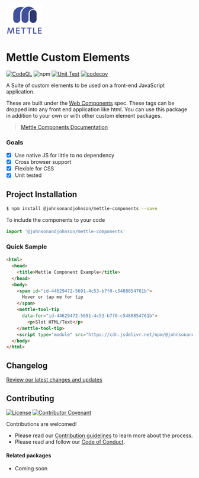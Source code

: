 <img src="./mettle-logo.png" alt="Mettle" width="100"/>

# Mettle Custom Elements

[![CodeQL](https://github.com/johnsonandjohnson/mettle-components/actions/workflows/codeql-analysis.yml/badge.svg)](https://github.com/johnsonandjohnson/mettle-components/actions/workflows/codeql-analysis.yml)
![npm](https://img.shields.io/npm/v/@johnsonandjohnson/mettle-components?color=41%20170%2070&label=NPM%20Package&logo=npm)
[![Unit Test](https://github.com/johnsonandjohnson/mettle-components/actions/workflows/unit-test.yml/badge.svg)](https://github.com/johnsonandjohnson/mettle-components/actions/workflows/unit-test.yml)
[![codecov](https://codecov.io/gh/johnsonandjohnson/mettle-components/branch/main/graph/badge.svg?token=UTNVOBVM4G)](https://codecov.io/gh/johnsonandjohnson/mettle-components)

A Suite of custom elements to be used on a front-end JavaScript application.

These are built under the [Web Components](https://developer.mozilla.org/en-US/docs/Web/Web_Components) spec.  These tags can be dropped into any front end application like html. You can use this package in addition to your own or with other custom element packages.

> [Mettle Components Documentation](https://johnsonandjohnson.github.io/mettle-components/?path=/docs/welcome-introduction--page)

### Goals

- [x] Use native JS for little to no dependency
- [x] Cross browser support
- [x] Flexible for CSS
- [x] Unit tested

## Project Installation

```sh
$ npm install @johnsonandjohnson/mettle-components --save
```

To include the components to your code

```js
import '@johnsonandjohnson/mettle-components'
```

### Quick Sample

```html
<html>
  <head>
    <title>Mettle Component Example</title>
  </head>
  <body>
    <span id="id-44629472-5691-4c53-b7f0-c5488854761b">
      Hover or tap me for tip
    </span>
    <mettle-tool-tip
      data-for="id-44629472-5691-4c53-b7f0-c5488854761b">
        <p>Slot HTML/Text</p>
    </mettle-tool-tip>
    <script type="module" src="https://cdn.jsdelivr.net/npm/@johnsonandjohnson/mettle-components/index.js"></script>
  </body>
</html>
```
## Changelog

[Review our latest changes and updates](CHANGELOG.md)

## Contributing

[![License](https://img.shields.io/badge/License-Apache_2.0-blue.svg)](LICENSE)
[![Contributor Covenant](https://img.shields.io/badge/Contributor%20Covenant-2.1-4baaaa.svg)](code_of_conduct.md)


Contributions are welcomed!  

- Please read our [Contribution guidelines]() to learn more about the process.
- Please read and follow our [Code of Conduct](code_of_conduct.md).

#### Related packages

- Coming soon

